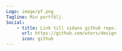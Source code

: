 ```yaml
---
Logo: image/pf.png
Tagline: Min portfölj.
Social:
    - title: Link till sidans github repo.
      url: https://github.com/wtors/design
      icon: github
---
```

